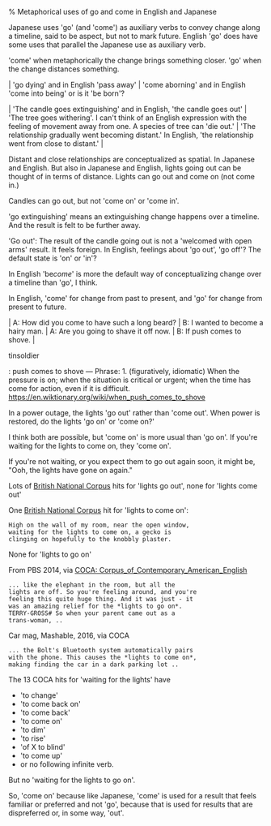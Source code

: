 % Metaphorical uses of go and come in English and Japanese

Japanese uses 'go' (and 'come') as auxiliary verbs to convey change along a timeline, said to be aspect, but not to mark future. English 'go' does have some uses that parallel the Japanese use as auxiliary verb.

'come' when metaphorically the change brings something closer. 'go' when the change distances something.

| 'go dying' and in English 'pass away'
| 'come aborning' and in English 'come into being' or is it 'be born'?

| 'The candle goes extinguishing' and in English, 'the candle goes out'
| 'The tree goes withering'. I can't think of an English expression with the feeling of movement away from one. A species of tree can 'die out.'
| 'The relationship gradually went becoming distant.' In English, 'the relationship went from close to distant.'
| <br>

Distant and close relationships are conceptualized as spatial. In Japanese and English.
But also in Japanese and English, lights going out can be thought of in terms of distance.
Lights can go out and come on (not come in.)

Candles can go out, but not 'come on' or 'come in'.

'go extinguishing' means an extinguishing change happens over a timeline.
And the result is felt to be further away.

'Go out': The result of the candle going out is not a 'welcomed with open arms' result. It feels foreign.
In English, feelings about 'go out', 'go off'? The default state is 'on' or 'in'?

In English 'be*come*' is more the default way of conceptualizing change over a timeline than 'go', I think.

In English, 'come' for change from past to present, and 'go' for change from present to future.

| A: How did you come to have such a long beard?
| B: I wanted to become a hairy man.
| A: Are you going to shave it off now.
| B: If push comes to shove.
| <br>

tinsoldier

:	push comes to shove — Phrase: 1. (figuratively, idiomatic) When the pressure is on; when the situation is critical or urgent; when the time has come for action, even if it is difficult. https://en.wiktionary.org/wiki/when_push_comes_to_shove

In a power outage, the lights 'go out' rather than 'come out'. When power is restored, do the lights 'go on' or 'come on?'

I think both are possible, but 'come on' is more usual than 'go on'.
If you're waiting for the lights to come on, they 'come on'.

If you're not waiting, or you expect them to go out again soon, it might be, "Ooh, the lights have gone on again."

Lots of 
[British National Corpus](http://bncweb.lancs.ac.uk/)
hits for 'lights go out', none for 'lights come out'

One
[British National Corpus](http://bncweb.lancs.ac.uk/cgi-binbncXML/processQuery.pl?theData=lights+to+come+on%0D%0A&chunk=1&queryType=CQL&qMode=Simple+query+%28ignore+case%29&inst=50&max=INIT&qname=INIT&thMode=INIT&thin=0&qtype=0&view=list&phon=0&theAction=Start+Query&urlTest=yes)
hit for 'lights to come on':

	High on the wall of my room, near the open window, 
	waiting for the lights to come on, a gecko is 
	clinging on hopefully to the knobbly plaster.

None for 'lights to go on'


From PBS 2014, via
[COCA: Corpus_of_Contemporary_American_English](https://www.english-corpora.org/coca/)

	... like the elephant in the room, but all the 
	lights are off. So you're feeling around, and you're 
	feeling this quite huge thing. And it was just - it 
	was an amazing relief for the *lights to go on*.  
	TERRY-GROSS# So when your parent came out as a 
	trans-woman, ..

Car mag, Mashable, 2016, via COCA

	... the Bolt's Bluetooth system automatically pairs 
	with the phone. This causes the *lights to come on*, 
	making finding the car in a dark parking lot ..

The 13 COCA hits for 'waiting for the lights' have

* 'to change'
* 'to come back on'
* 'to come back'
* 'to come on'
* 'to dim'
* 'to rise'
* 'of X to blind'
* 'to come up'
* or no following infinite verb.

But no 'waiting for the lights to go on'.

So, 'come on' because like Japanese, 'come' is used for a 
result that feels familiar or preferred and not 'go', 
because that is used for results that are dispreferred or,
in some way, 'out'.
